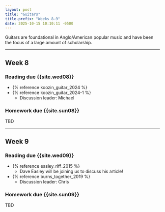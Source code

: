 ```yaml
---
layout: post
title: "Guitars"
title-prefix: "Weeks 8–9"
date: 2025-10-15 10:10:11 -0500
---
```


Guitars are foundational in Anglo/American popular music and have been the focus of a large amount of scholarship.

---

## Week 8

### Reading due {{site.wed08}}

-   {% reference koozin_guitar_2024 %}
-   {% reference koozin_guitar_2024-1 %}
    -   Discussion leader: Michael

### Homework due {{site.sun08}}

TBD

---

## Week 9

### Reading due {{site.wed09}}

-   {% reference easley_riff_2015 %}
    -   Dave Easley will be joining us to discuss his article!
-   {% reference burns_together_2019 %}
    -   Discussion leader: Chris

### Homework due {{site.sun09}}

TBD
